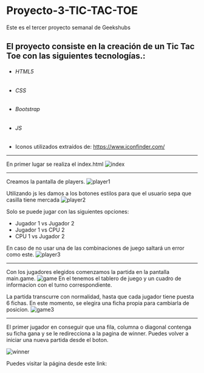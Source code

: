 # Proyecto-3-TIC-TAC-TOE

Este es el tercer proyecto semanal de Geekshubs

## El proyecto consiste en la creación de un Tic Tac Toe con las siguientes tecnologías.:

- ###### HTML5
- ###### CSS
- ###### Bootstrap
- ###### JS
- Iconos utilizados extraídos de: https://www.iconfinder.com/
<hr>

En primer lugar se realiza el index.html
![index](https://user-images.githubusercontent.com/90568424/196043852-a04ca973-cdeb-44f2-bdf8-b5b53079f13b.png)
<hr>

Creamos la pantalla de players.
![player1](https://user-images.githubusercontent.com/90568424/196044446-f9ebaa9d-eccd-4a33-9778-71d1d84a02bf.PNG)


Utilizando js les damos a los botones estilos para que el usuario sepa que casilla tiene mercada
![player2](https://user-images.githubusercontent.com/90568424/196044041-156168f4-2820-4d3c-ae47-7bd7cb2e5b95.png)

Solo se puede jugar con las siguientes opciones:
  - Jugador 1 vs Jugador 2
  - Jugador 1 vs CPU 2
  - CPU 1 vs Jugador 2
  
En caso de no usar una de las combinaciones de juego saltará un error como este.
![player3](https://user-images.githubusercontent.com/90568424/196044297-aeb5895b-b495-4951-a0ae-b056196221cb.png)
<hr>

Con los jugadores elegidos comenzamos la partida en la pantalla main.game.
![game](https://user-images.githubusercontent.com/90568424/196044571-965f749b-27e2-4826-b2bb-ad23b727e0e5.png)
En el tenemos el tablero de juego y un cuadro de informacion con el turno correspondiente.

La partida transcurre con normalidad, hasta que cada jugador tiene puesta 6 fichas. En este momento, se elegira una ficha propia para cambiarla de posicion.
![game3](https://user-images.githubusercontent.com/90568424/196044846-b4dcb1d8-4afe-4e1e-ae72-6a90734a59d1.PNG)
<hr>

El primer jugador en conseguir que una fila, columna o diagonal contenga su ficha gana y se le redirecciona a la pagina de winner. Puedes volver a iniciar una nueva partida desde el boton.

![winner](https://user-images.githubusercontent.com/90568424/196045016-b1f805a5-7c9b-4d70-a091-3d882cd97477.png)


Puedes visitar la página desde este link:
